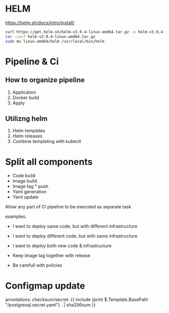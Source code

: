 # HELM

https://helm.sh/docs/intro/install/

```sh
curl https://get.helm.sh/helm-v3.9.4-linux-amd64.tar.gz -o helm-v3.9.4-linux-amd64.tar.gz
tar -zxvf helm-v3.9.4-linux-amd64.tar.gz
sudo mv linux-amd64/helm /usr/local/bin/helm
```

# Pipeline & Ci

## How to organize pipeline

1. Application
2. Docker build
3. Apply

## Utilizng helm

1. Helm templates
2. Helm releases
3. Combine templating with kubectl

# Split all components

- Code build
- Image build
- Image tag * push
- Yaml generation
- Yaml update


Allow any part of CI pipeline to be executed as separate task

examples:
 - I want to deploy same code, but with different infrastructure
 - I want to deploy different code, but with same infrastructure
 - I want to deploy both new code & infrastructure


- Keep image tag together with release
- Be carefull with policies

# Configmap update

 annotations:
    checksum/secret: {{ include (print $.Template.BasePath "/postgresql.secret.yaml") . | sha256sum }}